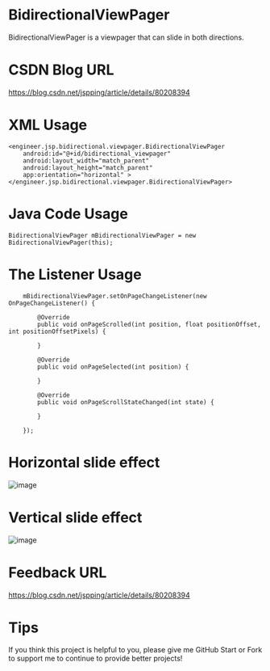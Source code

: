 # BidirectionalViewPager
BidirectionalViewPager is a viewpager that can slide in both directions.

# CSDN Blog URL
https://blog.csdn.net/jspping/article/details/80208394

# XML Usage
    <engineer.jsp.bidirectional.viewpager.BidirectionalViewPager
        android:id="@+id/bidirectional_viewpager"
        android:layout_width="match_parent"
        android:layout_height="match_parent"
        app:orientation="horizontal" >
    </engineer.jsp.bidirectional.viewpager.BidirectionalViewPager>
	
# Java Code Usage	
	BidirectionalViewPager mBidirectionalViewPager = new BidirectionalViewPager(this);
	
# The Listener Usage
		mBidirectionalViewPager.setOnPageChangeListener(new OnPageChangeListener() {

			@Override
			public void onPageScrolled(int position, float positionOffset, int positionOffsetPixels) {

			}

			@Override
			public void onPageSelected(int position) {

			}

			@Override
			public void onPageScrollStateChanged(int state) {

			}

		});
		
# Horizontal slide effect
![image](https://github.com/Mr-Jiang/BidirectionalViewPager/blob/master/PreviewImg/BidirectionalViewPager-Horizontal.gif)

# Vertical slide effect
![image](https://github.com/Mr-Jiang/BidirectionalViewPager/blob/master/PreviewImg/BidirectionalViewPager-Vertical.gif)		

# Feedback URL
https://blog.csdn.net/jspping/article/details/80208394

# Tips

If you think this project is helpful to you, please give me GitHub Start or Fork to support me to continue to provide better projects!
		
